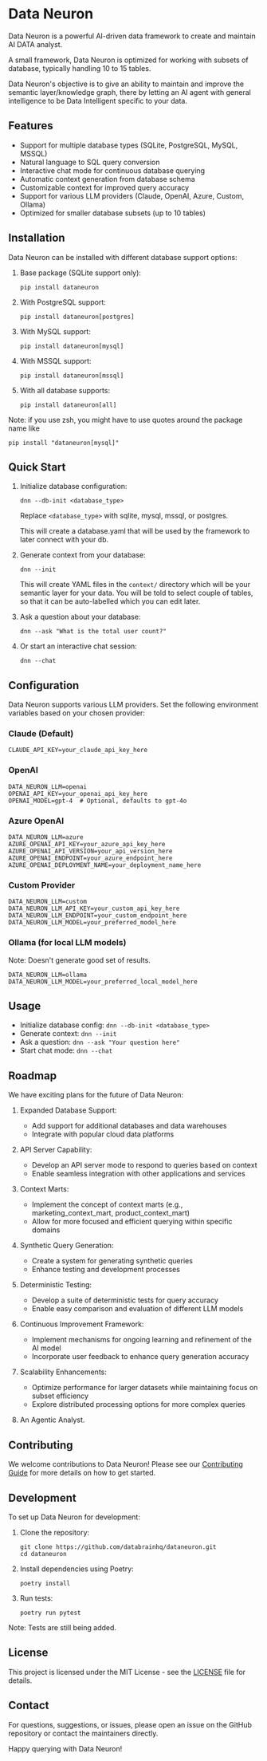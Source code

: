# Data Neuron

Data Neuron is a powerful AI-driven data framework to create and maintain AI DATA analyst.

A small framework, Data Neuron is optimized for working with subsets of database, typically handling 10 to 15 tables.

Data Neuron's objective is to give an ability to maintain and improve the semantic layer/knowledge graph,
there by letting an AI agent with general intelligence to be Data Intelligent specific to your data.

## Features

- Support for multiple database types (SQLite, PostgreSQL, MySQL, MSSQL)
- Natural language to SQL query conversion
- Interactive chat mode for continuous database querying
- Automatic context generation from database schema
- Customizable context for improved query accuracy
- Support for various LLM providers (Claude, OpenAI, Azure, Custom, Ollama)
- Optimized for smaller database subsets (up to 10 tables)

## Installation

Data Neuron can be installed with different database support options:

1. Base package (SQLite support only):

   ```
   pip install dataneuron
   ```

2. With PostgreSQL support:

   ```
   pip install dataneuron[postgres]
   ```

3. With MySQL support:

   ```
   pip install dataneuron[mysql]
   ```

4. With MSSQL support:

   ```
   pip install dataneuron[mssql]
   ```

5. With all database supports:
   ```
   pip install dataneuron[all]
   ```

Note: if you use zsh, you might have to use quotes around the package name like

```
pip install "dataneuron[mysql]"
```

## Quick Start

1. Initialize database configuration:

   ```
   dnn --db-init <database_type>
   ```

   Replace `<database_type>` with sqlite, mysql, mssql, or postgres.

   This will create a database.yaml that will be used by the framework to later connect with your db.

2. Generate context from your database:

   ```
   dnn --init
   ```

   This will create YAML files in the `context/` directory which will be your semantic layer for your data.
   You will be told to select couple of tables, so that it can be auto-labelled which you can edit later.

3. Ask a question about your database:

   ```
   dnn --ask "What is the total user count?"
   ```

4. Or start an interactive chat session:
   ```
   dnn --chat
   ```

## Configuration

Data Neuron supports various LLM providers. Set the following environment variables based on your chosen provider:

### Claude (Default)

```
CLAUDE_API_KEY=your_claude_api_key_here
```

### OpenAI

```
DATA_NEURON_LLM=openai
OPENAI_API_KEY=your_openai_api_key_here
OPENAI_MODEL=gpt-4  # Optional, defaults to gpt-4o
```

### Azure OpenAI

```
DATA_NEURON_LLM=azure
AZURE_OPENAI_API_KEY=your_azure_api_key_here
AZURE_OPENAI_API_VERSION=your_api_version_here
AZURE_OPENAI_ENDPOINT=your_azure_endpoint_here
AZURE_OPENAI_DEPLOYMENT_NAME=your_deployment_name_here
```

### Custom Provider

```
DATA_NEURON_LLM=custom
DATA_NEURON_LLM_API_KEY=your_custom_api_key_here
DATA_NEURON_LLM_ENDPOINT=your_custom_endpoint_here
DATA_NEURON_LLM_MODEL=your_preferred_model_here
```

### Ollama (for local LLM models)

Note: Doesn't generate good set of results.

```
DATA_NEURON_LLM=ollama
DATA_NEURON_LLM_MODEL=your_preferred_local_model_here
```

## Usage

- Initialize database config: `dnn --db-init <database_type>`
- Generate context: `dnn --init`
- Ask a question: `dnn --ask "Your question here"`
- Start chat mode: `dnn --chat`

## Roadmap

We have exciting plans for the future of Data Neuron:

1. Expanded Database Support:

   - Add support for additional databases and data warehouses
   - Integrate with popular cloud data platforms

2. API Server Capability:

   - Develop an API server mode to respond to queries based on context
   - Enable seamless integration with other applications and services

3. Context Marts:

   - Implement the concept of context marts (e.g., marketing_context_mart, product_context_mart)
   - Allow for more focused and efficient querying within specific domains

4. Synthetic Query Generation:

   - Create a system for generating synthetic queries
   - Enhance testing and development processes

5. Deterministic Testing:

   - Develop a suite of deterministic tests for query accuracy
   - Enable easy comparison and evaluation of different LLM models

6. Continuous Improvement Framework:

   - Implement mechanisms for ongoing learning and refinement of the AI model
   - Incorporate user feedback to enhance query generation accuracy

7. Scalability Enhancements:

   - Optimize performance for larger datasets while maintaining focus on subset efficiency
   - Explore distributed processing options for more complex queries

8. An Agentic Analyst.

## Contributing

We welcome contributions to Data Neuron! Please see our [Contributing Guide](CONTRIBUTING.md) for more details on how to get started.

## Development

To set up Data Neuron for development:

1. Clone the repository:

   ```
   git clone https://github.com/databrainhq/dataneuron.git
   cd dataneuron
   ```

2. Install dependencies using Poetry:

   ```
   poetry install
   ```

3. Run tests:
   ```
   poetry run pytest
   ```

Note: Tests are still being added.

## License

This project is licensed under the MIT License - see the [LICENSE](LICENSE) file for details.

## Contact

For questions, suggestions, or issues, please open an issue on the GitHub repository or contact the maintainers directly.

Happy querying with Data Neuron!
